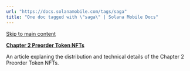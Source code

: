 ```yaml
---
url: "https://docs.solanamobile.com/tags/saga"
title: "One doc tagged with \"saga\" | Solana Mobile Docs"
---
```


[Skip to main content](https://docs.solanamobile.com/tags/saga#__docusaurus_skipToContent_fallback)

[**Chapter 2 Preorder Token NFTs**](https://docs.solanamobile.com/getting-started/chapter2-preorder-token)

An article explaning the distribution and technical details of the Chapter 2 Preorder Token NFTs.